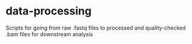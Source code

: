 # data-processing
Scripts for going from raw .fastq files to processed and quality-checked .bam files for downstream analysis
